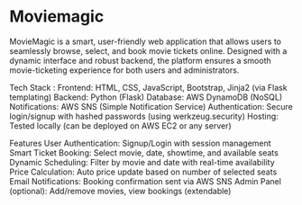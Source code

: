 # Moviemagic
MovieMagic is a smart, user-friendly web application that allows users to seamlessly browse, select, and book movie tickets online. Designed with a dynamic interface and robust backend, the platform ensures a smooth movie-ticketing experience for both users and administrators.

Tech Stack : Frontend: HTML, CSS, JavaScript, Bootstrap, Jinja2 (via Flask templating) Backend: Python (Flask) Database: AWS DynamoDB (NoSQL) Notifications: AWS SNS (Simple Notification Service) Authentication: Secure login/signup with hashed passwords (using werkzeug.security) Hosting: Tested locally (can be deployed on AWS EC2 or any server)

Features User Authentication: Signup/Login with session management Smart Ticket Booking: Select movie, date, showtime, and available seats Dynamic Scheduling: Filter by movie and date with real-time availability Price Calculation: Auto price update based on number of selected seats Email Notifications: Booking confirmation sent via AWS SNS Admin Panel (optional): Add/remove movies, view bookings (extendable)
